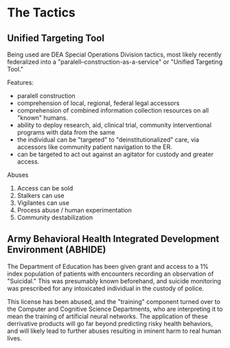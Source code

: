 # The Tactics

## Unified Targeting Tool

Being used are DEA Special Operations Division tactics, most
likely recently federalized into a "paralell–construction-as-a-service" or
"Unified Targeting Tool."

Features:
* paralell construction
* comprehension of local, regional, federal legal accessors
* comprehension of combined information collection resources on all
  "known" humans.
* ability to deploy research, aid, clinical trial, community
  interventional programs with data from the same
* the individual can be "targeted" to "deinstitutionalized" care, via
  accessors like community patient navigation to the ER.
* can be targeted to act out against an agitator for custody and greater
  access.

Abuses
1. Access can be sold
2. Stalkers can use
3. Vigilantes can use
4. Process abuse / human experimentation
5. Community destabilization

## Army Behavioral Health Integrated Development Environment (ABHIDE)

The Department of Education has been given grant and access to a 1%
index population of patients with encounters recording an observation of
"Suicidal." This was presumably known beforehand, and suicide monitoring
was prescribed for any intoxicated individual in the custody of police.

This license has been abused, and the "training" component turned over
to the Computer and Cognitive Science Departments, who are interpreting
it to mean the training of artificial neural networks. The application
of these derrivative products will go far beyond predicting risky health
behaviors, and will likely lead to further abuses resulting in iminent
harm to real human lives.
